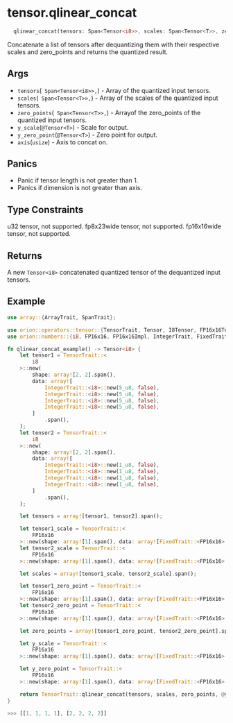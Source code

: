 # tensor.qlinear_concat

```rust 
  qlinear_concat(tensors: Span<Tensor<i8>>, scales: Span<Tensor<T>>, zero_points: Span<Tensor<T>>, y_scale: @Tensor<T>, y_zero_point: @Tensor<T>, axis: usize) -> Tensor::<i8>;
```

Concatenate a list of tensors after dequantizing them with their respective scales and zero_points and returns the quantized result.

## Args

* `tensors`(` Span<Tensor<i8>>,`) - Array of the quantized input tensors.
* `scales`(` Span<Tensor<T>>,`) - Array of the scales of the quantized input tensors.
* `zero_points`(` Span<Tensor<T>>,`) - Arrayof the zero_points of the quantized input tensors.
* `y_scale`(`@Tensor<T>`) - Scale for output.
* `y_zero_point`(`@Tensor<T>`) - Zero point for output.   
* `axis`(`usize`) -  Axis to concat on.

## Panics

* Panic if tensor length is not greater than 1.
* Panics if dimension is not greater than axis.

## Type Constraints

u32 tensor, not supported.
fp8x23wide tensor, not supported.
fp16x16wide tensor, not supported.

## Returns 

A new `Tensor<i8>` concatenated quantized tensor of the dequantized input tensors.

## Example

```rust
use array::{ArrayTrait, SpanTrait};

use orion::operators::tensor::{TensorTrait, Tensor, I8Tensor, FP16x16Tensor};
use orion::numbers::{i8, FP16x16, FP16x16Impl, IntegerTrait, FixedTrait};

fn qlinear_concat_example() -> Tensor<i8> {
    let tensor1 = TensorTrait::<
        i8
    >::new(
        shape: array![2, 2].span(),
        data: array![
            IntegerTrait::<i8>::new(5_u8, false),
            IntegerTrait::<i8>::new(5_u8, false),
            IntegerTrait::<i8>::new(5_u8, false),
            IntegerTrait::<i8>::new(5_u8, false),
        ]
            .span(),
    );
    let tensor2 = TensorTrait::<
        i8
    >::new(
        shape: array![2, 2].span(),
        data: array![
            IntegerTrait::<i8>::new(1_u8, false),
            IntegerTrait::<i8>::new(1_u8, false),
            IntegerTrait::<i8>::new(1_u8, false),
            IntegerTrait::<i8>::new(1_u8, false),
        ]
            .span(),
    );

    let tensors = array![tensor1, tensor2].span();

    let tensor1_scale = TensorTrait::<
        FP16x16
    >::new(shape: array![1].span(), data: array![FixedTrait::<FP16x16>::new(131072, false)].span(),);
    let tensor2_scale = TensorTrait::<
        FP16x16
    >::new(shape: array![1].span(), data: array![FixedTrait::<FP16x16>::new(262144, false)].span(),);

    let scales = array![tensor1_scale, tensor2_scale].span();

    let tensor1_zero_point = TensorTrait::<
        FP16x16
    >::new(shape: array![1].span(), data: array![FixedTrait::<FP16x16>::new(327680, false)].span(),); 
    let tensor2_zero_point = TensorTrait::<
        FP16x16
    >::new(shape: array![1].span(), data: array![FixedTrait::<FP16x16>::new(0, false)].span(),);

    let zero_points = array![tensor1_zero_point, tensor2_zero_point].span();

    let y_scale = TensorTrait::<
        FP16x16
    >::new(shape: array![1].span(), data: array![FixedTrait::<FP16x16>::new(262144, false)].span(),);

    let y_zero_point = TensorTrait::<
        FP16x16
    >::new(shape: array![1].span(), data: array![FixedTrait::<FP16x16>::new(65536, false)].span(),);

    return TensorTrait::qlinear_concat(tensors, scales, zero_points, @y_scale, @y_zero_point, 0);
}

>>> [[1, 1, 1, 1], [2, 2, 2, 2]]  
```
